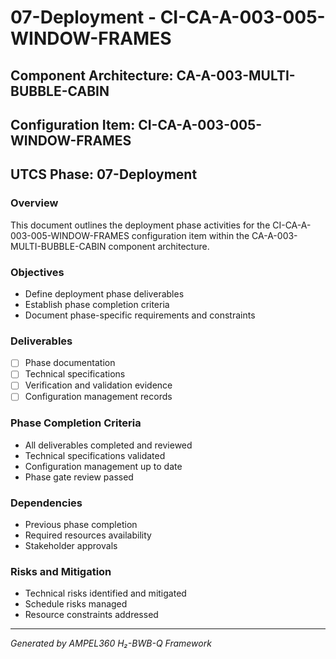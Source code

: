 # 07-Deployment - CI-CA-A-003-005-WINDOW-FRAMES

## Component Architecture: CA-A-003-MULTI-BUBBLE-CABIN
## Configuration Item: CI-CA-A-003-005-WINDOW-FRAMES
## UTCS Phase: 07-Deployment

### Overview
This document outlines the deployment phase activities for the CI-CA-A-003-005-WINDOW-FRAMES configuration item within the CA-A-003-MULTI-BUBBLE-CABIN component architecture.

### Objectives
- Define deployment phase deliverables
- Establish phase completion criteria
- Document phase-specific requirements and constraints

### Deliverables
- [ ] Phase documentation
- [ ] Technical specifications
- [ ] Verification and validation evidence
- [ ] Configuration management records

### Phase Completion Criteria
- All deliverables completed and reviewed
- Technical specifications validated
- Configuration management up to date
- Phase gate review passed

### Dependencies
- Previous phase completion
- Required resources availability
- Stakeholder approvals

### Risks and Mitigation
- Technical risks identified and mitigated
- Schedule risks managed
- Resource constraints addressed

---
*Generated by AMPEL360 H₂-BWB-Q Framework*
